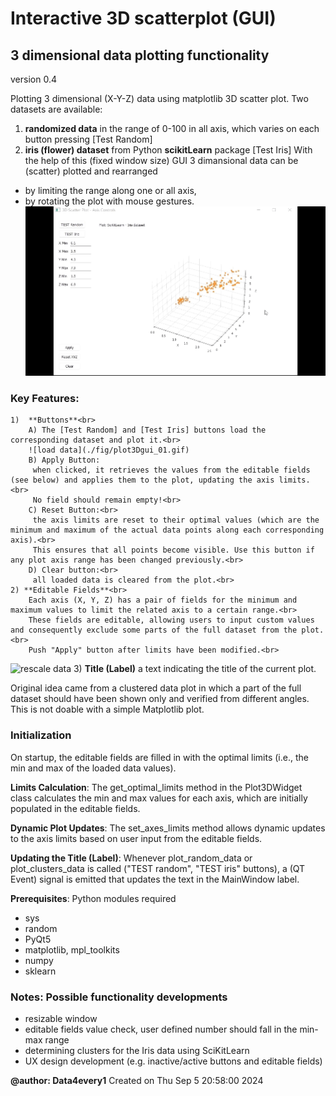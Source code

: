 # Interactive 3D scatterplot (GUI)

## 3 dimensional data plotting functionality
version 0.4

Plotting 3 dimensional (X-Y-Z) data using matplotlib 3D scatter plot. Two datasets are available:
1) **randomized data** in the range of 0-100 in all axis, which varies on each button pressing [Test Random]
2) **iris (flower) dataset** from Python __scikitLearn__ package [Test Iris]
With the help of this (fixed window size) GUI 3 dimansional data can be (scatter) plotted and rearranged 
- by limiting the range along one or all axis,
- by rotating the plot with mouse gestures.<br>
![rotate plot](./fig/plot3Dgui_02.gif)

### Key Features:<br>
    1)  **Buttons**<br>
        A) The [Test Random] and [Test Iris] buttons load the corresponding dataset and plot it.<br>
		![load data](./fig/plot3Dgui_01.gif)
        B) Apply Button:
         when clicked, it retrieves the values from the editable fields (see below) and applies them to the plot, updating the axis limits.<br>
         No field should remain empty!<br>
        C) Reset Button:<br>
         the axis limits are reset to their optimal values (which are the minimum and maximum of the actual data points along each corresponding axis).<br>
         This ensures that all points become visible. Use this button if any plot axis range has been changed previously.<br>
        D) Clear button:<br>
         all loaded data is cleared from the plot.<br>
    2) **Editable Fields**<br>
        Each axis (X, Y, Z) has a pair of fields for the minimum and maximum values to limit the related axis to a certain range.<br>
        These fields are editable, allowing users to input custom values and consequently exclude some parts of the full dataset from the plot.<br>
        Push "Apply" button after limits have been modified.<br>
![rescale data](./fig/plot3Dgui_03.gif)
    3) **Title (Label)** a text indicating the title of the current plot.<br>

Original idea came from a clustered data plot in which a part of the full dataset should have been shown only and verified from different angles. This is not doable with a simple Matplotlib plot.
    
### Initialization
On startup, the editable fields are filled in with the optimal limits (i.e., the min and max of the loaded data values).

**Limits Calculation**: The get_optimal_limits method in the Plot3DWidget class calculates the min and max values for each axis, which are initially populated in the editable fields.

**Dynamic Plot Updates**: The set_axes_limits method allows dynamic updates to the axis limits based on user input from the editable fields.

**Updating the Title (Label)**:
Whenever plot_random_data or plot_clusters_data is called ("TEST random", "TEST iris" buttons), a (QT Event) signal is emitted that updates the text in the MainWindow label.

**Prerequisites**: Python modules required<br>
- sys<br>
- random<br>
- PyQt5<br>
- matplotlib, mpl_toolkits<br>
- numpy<br>
- sklearn<br>

### Notes: Possible functionality developments
- resizable window<br>
- editable fields value check, user defined number should fall in the min-max range<br>
- determining clusters for the Iris data using SciKitLearn<br>
- UX design development (e.g. inactive/active buttons and editable fields)

**@author: Data4every1**
Created on Thu Sep 5 20:58:00 2024